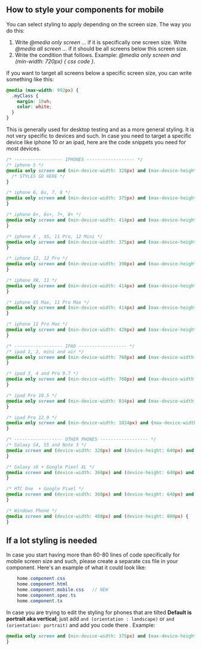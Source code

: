 ## How to style your components for mobile

You can select styling to apply depending on the screen size. The way you do this:

1.  Write _@media only screen ..._ if it is specifically one screen size.
    Write _@media all screen ..._ if it should be all screens below this screen size.
2.  Write the condition that follows. Example: _@media only screen and (min-width: 720px) { css code }_.

If you want to target all screens below a specific screen size, you can write something like this:

```css
@media (max-width: 992px) {
  .myClass {
    margin: 10vh;
    color: white;
  }
}
```

This is generally used for desktop testing and as a more general styling. It is not very specific to devices and such. In case you need to target a specific device like iphone 10 or an ipad, here are the code snippets you need for most devices.

```css
/* ------------------ IPHONES ------------------ */
/* iphone 5 */
@media only screen and (min-device-width: 320px) and (max-device-height: 568px) and (-webkit-device-pixel-ratio: 2) {
  /* STYLES GO HERE */
}

/* iphone 6, 6s, 7, 8 */
@media only screen and (min-device-width: 375px) and (max-device-height: 667px) and (-webkit-device-pixel-ratio: 2) {
}

/* iphone 6+, 6s+, 7+, 8+ */
@media only screen and (min-device-width: 414px) and (max-device-height: 736px) and (-webkit-device-pixel-ratio: 3) {
}

/* iphone X , XS, 11 Pro, 12 Mini */
@media only screen and (min-device-width: 375px) and (max-device-height: 812px) and (-webkit-device-pixel-ratio: 3) {
}

/* iphone 12, 12 Pro */
@media only screen and (min-device-width: 390px) and (max-device-height: 844px) and (-webkit-device-pixel-ratio: 3) {
}

/* iphone XR, 11 */
@media only screen and (min-device-width: 414px) and (max-device-height: 896px) and (-webkit-device-pixel-ratio: 2) {
}

/* iphone XS Max, 11 Pro Max */
@media only screen and (min-device-width: 414px) and (max-device-height: 896px) and (-webkit-device-pixel-ratio: 3) {
}

/* iphone 12 Pro Max */
@media only screen and (min-device-width: 428px) and (max-device-height: 926px) and (-webkit-device-pixel-ratio: 3) {
}

/* ------------------ IPAD ------------------ */
/* ipad 1, 2, mini and air */
@media only screen and (min-device-width: 768px) and (max-device-width: 1024px) and (-webkit-min-device-pixel-ratio: 1) {
}

/* ipad 3, 4 and Pro 9.7 */
@media only screen and (min-device-width: 768px) and (max-device-width: 1024px) and (-webkit-min-device-pixel-ratio: 2) {
}

/* ipad Pro 10.5 */
@media only screen and (min-device-width: 834px) and (max-device-width: 1112px) and (-webkit-min-device-pixel-ratio: 2) {
}

/* ipad Pro 12.9 */
@media only screen and (min-device-width: 1024px) and (max-device-width: 1366px) and (-webkit-min-device-pixel-ratio: 2) {
}

/* ------------------ OTHER PHONES ------------------ */
/* Galaxy S4, S5 and Note 3 */
@media screen and (device-width: 320px) and (device-height: 640px) and (-webkit-device-pixel-ratio: 3) {
}

/* Galaxy s6 + Google Pixel XL */
@media screen and (device-width: 360px) and (device-height: 640px) and (-webkit-device-pixel-ratio: 4) {
}

/* HTC One  + Google Pixel */
@media screen and (device-width: 360px) and (device-height: 640px) and (-webkit-device-pixel-ratio: 3) {
}

/* Windows Phone */
@media screen and (device-width: 480px) and (device-height: 800px) {
}
```

## If a lot styling is needed

In case you start having more than 60-80 lines of code specifically for mobile screen size and such, please create a separate css file in your component. Here's an example of what it could look like:

```cs
    home.component.css
    home.component.html
    home.component.mobile.css   // NEW
    home.component.spec.ts
    home.component.tx
```

In case you are trying to edit the styling for phones that are tilted **Default is portrait aka vertical**;
just add `and (orientation : landscape)` or `and (orientation: portrait)` and add you code there .
Example:

```css
@media only screen and (min-device-width: 375px) and (max-device-height: 667px) and (-webkit-device-pixel-ratio: 2) and (orientation: landscape) {
}
```
